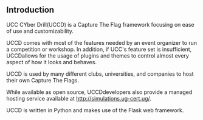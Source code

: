 ## Introduction

UCC CYber Drill(UCCD) is a Capture The Flag framework focusing on ease of use and customizability.

UCCD comes with most of the features needed by an event organizer to run a competition or workshop. In addition, if UCC's feature set is insufficient, UCCDallows for the usage of plugins and themes to control almost every aspect of how it looks and behaves.

UCCD is used by many different clubs, universities, and companies to host their own Capture The Flags.

While available as open source, UCCDdevelopers also provide a managed hosting service available at http://simulations.ug-cert.ug/.

UCCD is written in Python and makes use of the Flask web framework.